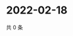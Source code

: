 # 2022-02-18

共 0 条

<!-- BEGIN WEIBO -->
<!-- 最后更新时间 Fri Feb 18 2022 10:01:39 GMT+0800 (China Standard Time) -->

<!-- END WEIBO -->
